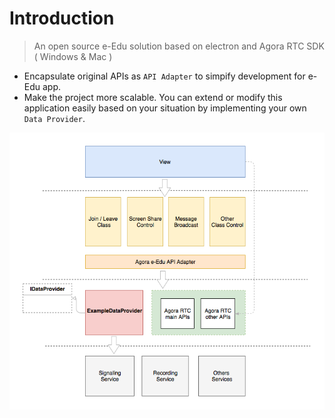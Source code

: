 # Introduction

> An open source e-Edu solution based on electron and Agora RTC SDK ( Windows & Mac )

- Encapsulate original APIs as `API Adapter` to simpify development for e-Edu app.
- Make the project more scalable. You can extend or modify this application easily based on your situation by implementing your own `Data Provider`.


![architecture](../assets/architecture.png)
